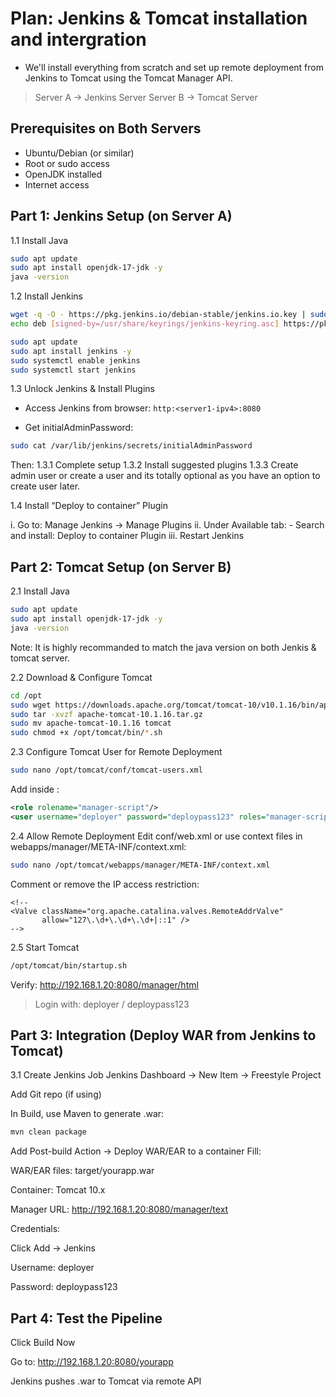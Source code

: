 # Plan: Jenkins & Tomcat installation and intergration

-  We'll install everything from scratch and set up remote deployment from Jenkins to Tomcat using the Tomcat Manager API.

> Server A → Jenkins Server
> Server B → Tomcat Server

## Prerequisites on Both Servers

-  Ubuntu/Debian (or similar)
-  Root or sudo access
-  OpenJDK installed
-  Internet access

## Part 1: Jenkins Setup (on Server A)

1.1  Install Java
```bash
sudo apt update
sudo apt install openjdk-17-jdk -y
java -version
```

1.2  Install Jenkins
```bash
wget -q -O - https://pkg.jenkins.io/debian-stable/jenkins.io.key | sudo tee /usr/share/keyrings/jenkins-keyring.asc > /dev/null
echo deb [signed-by=/usr/share/keyrings/jenkins-keyring.asc] https://pkg.jenkins.io/debian-stable binary/ | sudo tee /etc/apt/sources.list.d/jenkins.list > /dev/null

sudo apt update
sudo apt install jenkins -y
sudo systemctl enable jenkins
sudo systemctl start jenkins
```
1.3  Unlock Jenkins & Install Plugins

-  Access Jenkins from browser:
`http:<server1-ipv4>:8080`

-  Get initialAdminPassword:

```bash
sudo cat /var/lib/jenkins/secrets/initialAdminPassword
```
Then:
1.3.1  Complete setup
1.3.2  Install suggested plugins
1.3.3  Create admin user or create a user and its totally optional as you have an option to create user later.

1.4  Install “Deploy to container” Plugin

i.  Go to: Manage Jenkins → Manage Plugins
ii.  Under Available tab:
       -  Search and install: Deploy to container Plugin
iii.  Restart Jenkins

## Part 2: Tomcat Setup (on Server B)

2.1 Install Java

```bash
sudo apt update
sudo apt install openjdk-17-jdk -y
java -version
```
Note: It is highly recommanded to match the java version on both Jenkis & tomcat server.

2.2 Download & Configure Tomcat
```bash
cd /opt
sudo wget https://downloads.apache.org/tomcat/tomcat-10/v10.1.16/bin/apache-tomcat-10.1.16.tar.gz
sudo tar -xvzf apache-tomcat-10.1.16.tar.gz
sudo mv apache-tomcat-10.1.16 tomcat
sudo chmod +x /opt/tomcat/bin/*.sh
```

2.3  Configure Tomcat User for Remote Deployment
```bash
sudo nano /opt/tomcat/conf/tomcat-users.xml
```
Add inside <tomcat-users>:

```xml
<role rolename="manager-script"/>
<user username="deployer" password="deploypass123" roles="manager-script"/>
```
2.4 Allow Remote Deployment
Edit conf/web.xml or use context files in webapps/manager/META-INF/context.xml:

```bash
sudo nano /opt/tomcat/webapps/manager/META-INF/context.xml
```
Comment or remove the IP access restriction:

```xml<!--
<!--
<Valve className="org.apache.catalina.valves.RemoteAddrValve"
       allow="127\.\d+\.\d+\.\d+|::1" />
-->
```

2.5 Start Tomcat
```bash
/opt/tomcat/bin/startup.sh
```
Verify:
http://192.168.1.20:8080/manager/html
> Login with: deployer / deploypass123

## Part 3: Integration (Deploy WAR from Jenkins to Tomcat)

3.1 Create Jenkins Job
Jenkins Dashboard → New Item → Freestyle Project

Add Git repo (if using)

In Build, use Maven to generate .war:
```bash
mvn clean package
```

Add Post-build Action → Deploy WAR/EAR to a container
Fill:

WAR/EAR files: target/yourapp.war

Container: Tomcat 10.x

Manager URL: http://192.168.1.20:8080/manager/text

Credentials:

Click Add → Jenkins

Username: deployer

Password: deploypass123

## Part 4: Test the Pipeline

Click Build Now

Go to: http://192.168.1.20:8080/yourapp

Jenkins pushes .war to Tomcat via remote API
